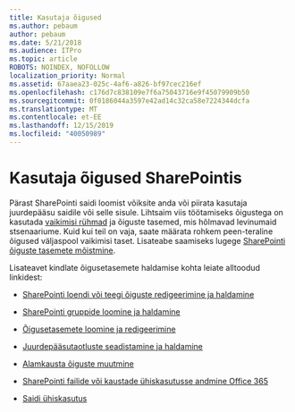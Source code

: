 ```yaml
---
title: Kasutaja õigused
ms.author: pebaum
author: pebaum
ms.date: 5/21/2018
ms.audience: ITPro
ms.topic: article
ROBOTS: NOINDEX, NOFOLLOW
localization_priority: Normal
ms.assetid: 67aaea23-025c-4af6-a826-bf97cec216ef
ms.openlocfilehash: c176d7c838109e7f6a75043716e9f45079909b50
ms.sourcegitcommit: 0f0186044a3597e42ad14c32ca58e7224344dcfa
ms.translationtype: MT
ms.contentlocale: et-EE
ms.lasthandoff: 12/15/2019
ms.locfileid: "40050989"
---
```

# <a name="user-permissions-in-sharepoint"></a>Kasutaja õigused SharePointis

Pärast SharePointi saidi loomist võiksite anda või piirata kasutaja juurdepääsu saidile või selle sisule. Lihtsaim viis töötamiseks õigustega on kasutada [vaikimisi rühmad](https://docs.microsoft.com/sharepoint/default-sharepoint-groups) ja õiguste tasemed, mis hõlmavad levinumaid stsenaariume. Kuid kui teil on vaja, saate määrata rohkem peen-teraline õigused väljaspool vaikimisi taset. Lisateabe saamiseks lugege [SharePointi õiguste tasemete mõistmine](https://docs.microsoft.com/sharepoint/understanding-permission-levels).

Lisateavet kindlate õigusetasemete haldamise kohta leiate alltoodud linkidest:

- [SharePointi loendi või teegi õiguste redigeerimine ja haldamine](https://support.office.com/article/customize-permissions-for-a-sharepoint-list-or-library-02d770f3-59eb-4910-a608-5f84cc297782)

- [SharePointi gruppide loomine ja haldamine](https://docs.microsoft.com/sharepoint/customize-sharepoint-site-permissions)

- [Õigusetasemete loomine ja redigeerimine](https://docs.microsoft.com/sharepoint/how-to-create-and-edit-permission-levels)

- [Juurdepääsutaotluste seadistamine ja haldamine](https://support.office.com/article/set-up-and-manage-access-requests-94b26e0b-2822-49d4-929a-8455698654b3)

- [Alamkausta õiguste muutmine](https://support.office.com/article/change-the-permissions-on-a-subfolder-5427bd7c-f20a-4f75-8cf2-5359dd45a1a6)

- [SharePointi failide või kaustade ühiskasutusse andmine Office 365](https://support.office.com/article/share-sharepoint-files-or-folders-1fe37332-0f9a-4719-970e-d2578da4941c)

- [Saidi ühiskasutus](https://support.office.com/article/share-a-site-958771a8-d041-4eb8-b51c-afea2eae3658)
